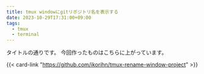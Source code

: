 ```yaml
---
title: tmux windowにgitリポジトリ名を表示する
date: 2023-10-29T17:31:00+09:00
tags:
  - tmux
  - terminal
---
```


タイトルの通りです。
今回作ったものはこちらに上がっています。

{{< card-link "https://github.com/ikorihn/tmux-rename-window-project" >}} 
